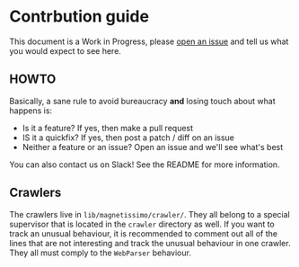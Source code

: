 # Contrbution guide

This document is a Work in Progress, please [open an issue](https://github.com/sergiotapia/magnetissimo/issues/new) and tell us what you would expect to
see here.

## HOWTO

Basically, a sane rule to avoid bureaucracy **and** losing touch about what happens is:

* Is it a feature? If yes, then make a pull request
* IS it a quickfix? If yes, then post a patch / diff on an issue 
* Neither a feature or an issue? Open an issue and we'll see what's best

You can also contact us on Slack! See the README for more information.

## Crawlers

The crawlers live in `lib/magnetissimo/crawler/`. They all belong to a special supervisor that is located in the `crawler` directory as well. If you want
to track an unusual behaviour, it is recommended to comment out all of the lines that are not interesting and track the unusual behaviour in one crawler.
They all must comply to the `WebParser` behaviour.
